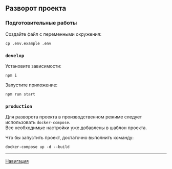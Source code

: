 ## Разворот проекта

### Подготовительные работы

Создайте файл с переменными окружения:

 ```
 cp .env.example .env
 ```

### `develop`

Установите зависимости:

```
npm i 
```

Запустите приложение:

```
npm run start
```

### `production`

Для разворота проекта в производственном режиме следует использовать `docker-compose`. \
Все необходимые настройки уже добавлены в шаблон проекта.

Что бы запустить проект, достаточно выполнить команду:

```
docker-compose up -d --build
```

---
[Навигация](./navigation.md)
